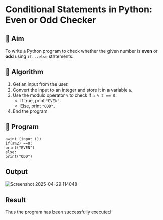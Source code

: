 # Conditional Statements in Python: Even or Odd Checker

## 🎯 Aim
To write a Python program to check whether the given number is **even** or **odd** using `if...else` statements.

## 🧠 Algorithm
1. Get an input from the user.
2. Convert the input to an integer and store it in a variable `a`.
3. Use the modulo operator `%` to check if `a % 2 == 0`.
   - If true, print `"EVEN"`.
   - Else, print `"ODD"`.
4. End the program.

## 🧾 Program
```
a=int (input ()) 
if(a%2) ==0:
print("EVEN")
else:
print("ODD")
```

## Output
![Screenshot 2025-04-29 114048](https://github.com/user-attachments/assets/c7d59baa-5ff5-40f7-b7eb-1547e886dc86)

## Result
Thus the program has been successfully executed
